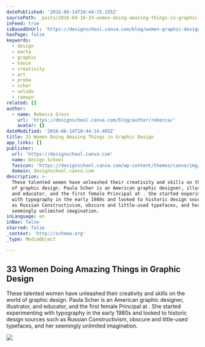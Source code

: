 ```yaml
---
datePublished: '2016-06-14T10:44:15.155Z'
sourcePath: _posts/2016-04-16-33-women-doing-amazing-things-in-graphic-design.md
inFeed: true
isBasedOnUrl: 'https://designschool.canva.com/blog/women-graphic-designers/'
hasPage: false
keywords:
  - design
  - marta
  - graphic
  - hance
  - creativity
  - art
  - proba
  - scher
  - veludo
  - raewyn
related: []
author:
  - name: Rebecca Gross
    url: 'https://designschool.canva.com/blog/author/rebecca/'
    avatar: {}
dateModified: '2016-06-14T10:44:14.485Z'
title: 33 Women Doing Amazing Things in Graphic Design
app_links: []
publisher:
  url: 'https://designschool.canva.com'
  name: Design School
  favicon: 'https://designschool.canva.com/wp-content/themes/canva/img/icons/favicon.ico'
  domain: designschool.canva.com
description: >-
  These talented women have unleashed their creativity and skills on the world
  of graphic design. Paula Scher is an American graphic designer, illustrator,
  and educator, and the first female Principal at . She started experimenting
  with typography in the early 1980s and looked to historic design sources such
  as Russian Constructivism, obscure and little-used typefaces, and her
  seemingly unlimited imagination.
inLanguage: en
inNav: false
starred: false
_context: 'http://schema.org'
_type: MediaObject

---
```

<article style=""><h1>33 Women Doing Amazing Things in Graphic Design</h1><p>These talented women have unleashed their creativity and skills on the world of graphic design. Paula Scher is an American graphic designer, illustrator, and educator, and the first female Principal at . She started experimenting with typography in the early 1980s and looked to historic design sources such as Russian Constructivism, obscure and little-used typefaces, and her seemingly unlimited imagination.</p><img src="https://designschool.canva.com/wp-content/uploads/sites/2/2016/02/03.-Jing-Zhang.jpg" /></article>